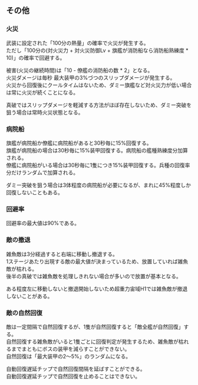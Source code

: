 ## その他

### 火災

武装に設定された「100分の熱量」の確率で火災が発生する。  
ただし「100分の(対火災力 + 対火災防御Lv + 旗艦が消防船なら消防船熟練度 * 10)」の確率で回避する。  

被害(火災の継続時間)は「10 - 僚艦の消防船の数 * 2」となる。  
火災ダメージは毎秒 最大装甲の3%づつのスリップダメージが発生する。  
火災から回復後にクールタイムはないため、ダミー旗艦など対火災力が低い場合は常に火災が続くことになる。  

真破ではスリップダメージを軽減する方法がほぼ存在しないため、ダミー突破を狙う場合は常時火災状態となる。  

### 病院船

旗艦が病院船か僚艦に病院船があると30秒毎に15%回復する。  
旗艦が病院船の場合は30秒毎に15%装甲回復する。病院船の艦種熟練度分加算される。  
僚艦に病院船がいる場合は30秒毎に1隻につき15%装甲回復する。兵種の回復率分だけランダムで加算される。  

ダミー突破を狙う場合は3体程度の病院船が必要になるが、まれに45%程度しか回復しないこともある。  


### 回避率

回避率の最大値は90%である。  


### 敵の撤退

雑魚敵は3分経過すると右端に移動し撤退する。  
1ステージあたり出現する敵の最大値が決まっているため、放置していれば雑魚敵が枯れる。  
後半の真破では雑魚敵を処理しきれない場合が多いので放置が基本となる。  

ある程度左に移動しないと撤退開始しないため超重力宙域H1では雑魚敵が撤退しないことがある。  


### 敵の自然回復

敵は一定間隔で自然回復するが、1隻が自然回復すると「敵全艦が自然回復」する。  
自然回復する雑魚敵がいると1隻ごとに回復判定が発生するため、雑魚敵が枯れるまでまともにボスの装甲を減らすことができない。  
自然回復は「最大装甲の2～5%」のランダムになる。

自動回復遅延チップで自然回復間隔を延ばすことができる。  
自動回復遅延チップで自然回復を止めることはできない。  
